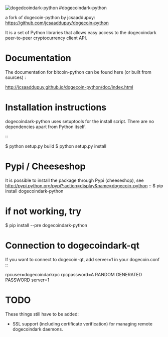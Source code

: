 ![dogedcoindark-python](http://i.imgur.com/2iVVp2a.png)
#dogecoindark-python 

a fork of dogecoin-python by jcsaaddupuy: https://github.com/jcsaaddupuy/dogecoin-python

It is a set of Python libraries that allows easy access to the
dogecoindark peer-to-peer cryptocurrency client API.


Documentation
===========================

The documentation for bitcoin-python can be found here (or built from sources) :

http://jcsaaddupuy.github.io/dogecoin-python/doc/index.html


Installation instructions
===========================

dogecoindark-python uses setuptools for the install script. There are no dependencies apart from Python itself.

::

  $ python setup.py build
  $ python setup.py install
  

Pypi / Cheeseshop
==================

It is possible to install the package through Pypi (cheeseshop), see http://pypi.python.org/pypi?:action=display&name=dogecoin-python
::
 $ pip install dogecoindark-python
 # if not working, try
 $ pip install --pre dogecoindark-python

Connection to dogecoindark-qt
=========================

If you want to connect to dogecoin-qt, add server=1 in your dogecoin.conf
::

 rpcuser=dogecoindarkrpc
 rpcpassword=A RANDOM GENERATED PASSWORD
 server=1

TODO
======
These things still have to be added:

- SSL support (including certificate verification) for managing remote dogecoindark daemons.


